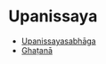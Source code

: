 

# Upanissaya

* [Upanissayasabhāga](Upanissaya/Upanissayasabhaga.md)
* [Ghaṭanā](Upanissaya/Ghatana.md)



